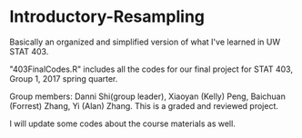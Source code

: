 # Introductory-Resampling
Basically an organized and simplified version of what I've learned in UW STAT 403.

"403FinalCodes.R" includes all the codes for our final project for STAT 403, Group 1, 2017 spring quarter.

Group members: Danni Shi(group leader), Xiaoyan (Kelly) Peng, Baichuan (Forrest) Zhang, Yi (Alan) Zhang.
This is a graded and reviewed project.

I will update some codes about the course materials as well. 
